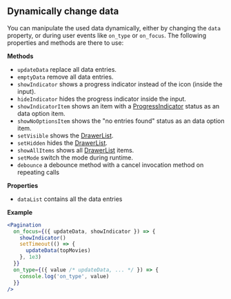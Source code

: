 ## Dynamically change data

You can manipulate the used data dynamically, either by changing the `data` property, or during user events like `on_type` or `on_focus`. The following properties and methods are there to use:

**Methods**

- `updateData` replace all data entries.
- `emptyData` remove all data entries.
- `showIndicator` shows a progress indicator instead of the icon (inside the input).
- `hideIndicator` hides the progress indicator inside the input.
- `showIndicatorItem` shows an item with a [ProgressIndicator](/uilib/components/progress-indicator) status as an data option item.
- `showNoOptionsItem` shows the "no entries found" status as an data option item.
- `setVisible` shows the [DrawerList](/uilib/components/fragments/drawer-list).
- `setHidden` hides the [DrawerList](/uilib/components/fragments/drawer-list).
- `showAllItems` shows all [DrawerList](/uilib/components/fragments/drawer-list) items.
- `setMode` switch the mode during runtime.
- `debounce` a debounce method with a cancel invocation method on repeating calls

**Properties**

- `dataList` contains all the data entries

**Example**

```jsx
<Pagination
  on_focus={({ updateData, showIndicator }) => {
    showIndicator()
    setTimeout(() => {
      updateData(topMovies)
    }, 1e3)
  }}
  on_type={({ value /* updateData, ... */ }) => {
    console.log('on_type', value)
  }}
/>
```
